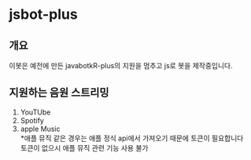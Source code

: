 # jsbot-plus

## 개요
이봇은 예전에 만든 javabotkR-plus의 지원을 멈추고 js로 봇을 제작중입니다.

## 지원하는 음원 스트리밍
1. YouTUbe<br>
2. Spotify<br>
3. apple Music<br>
*애플 뮤직 같은 경우는 애플 정식 api에서 가져오기 때문에 토큰이 필요합니다 <br> 토큰이 없으시 애플 뮤직 관련 기능 사용 불가

